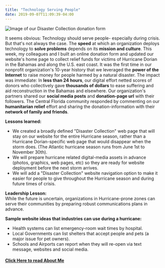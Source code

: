 ```yaml
---
title: "Technology Serving People"
date: 2019-09-07T11:09:39-04:00
---
```

![Image of our Disaster Collection donation form](/img/2019-09-07-disaster-collection-graphic.jpg)

It seems obvious: Technology should serve people- especially during crisis. But that's not always the case. The **speed** at which an organization deploys technology to **solve problems** depends on its **mission and culture**. This week, my colleagues and I built an online donation form and updated our website's home page to collect relief funds for victims of Hurricane Dorian in the Bahamas and along the U.S. east coast. It was the first time in our nonprofit organization's 10-year history that we leveraged the **power of the Internet** to raise money for people harmed by a natural disaster. The impact was immediate: In **less than 24 hours**, our digital effort netted scores of donors who collectively gave **thousands of dollars** to ease suffering and aid reconstruction in the Bahamas and elsewhere. Our organization's partners shared our **social media posts** and **donation-page url** with their followers. The Central Florida community responded by commenting on our **humanitarian relief** effort and sharing the donation-information with their **network of family and friends**.

**Lessons learned:**<br>
* We created a broadly defined "Disaster Collection" web page that will stay on our website for the entire Hurricane season, rather than a Hurricane Dorian-specific web page that would disappear when the storm does. (The Atlantic hurricane season runs from June 1st to November 30th).<br>
* We will prepare hurricane related digital-media assets in advance (photos, graphics, web pages, etc) so they are ready for website deployment before the next storm arrives.<br>
* We will add a "Disaster Collection" website navigation option to make it easier for people to give throughout the Hurricane season and during future times of crisis.<br>

**Leadership Lesson:**<br>
While the future is uncertain, organizations in Hurricane-prone zones can serve their communities by preparing robust communications plans in advance.

**Sample website ideas that industries can use during a hurricane:**<br>
* Health systems can list emergency-room wait times by hospital.<br>
* Local Governments can list shelters that accept people and pets (a major issue for pet owners).<br>
* Schools and Airports can report when they will re-open via text message, websites and social media.<br>

#### [Click Here to read About Me](/about)

